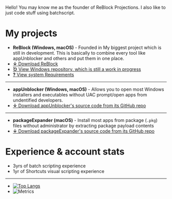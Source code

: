 Hello! You may know me as the founder of ReBlock Projections. I also like to just code stuff using batchscript.

# My projects

- **ReBlock (Windows, macOS)** - Founded in My biggest project which is still in development. This is basically to combine every tool like appUnblocker and others and put them in one place.
- [**↓** Download ReBlock](https://sites.google.com/view/reblock/install/versions)
- [**⎋** View Windows repository, which is still a work in progress](https://github.com/yourworstnightmare1/ReBlock-for-Windows)
- [**?** View system Requirements](https://sites.google.com/view/reblock/install/compatability)
---
- **appUnblocker (Windows, macOS)** - Allows you to open most Windows installers and executables without UAC prompt/open apps from undentified developers.
- [**↓** Download appUnblocker's source code from its GitHub repo](https://github.com/yourworstnightmare1/appunblocker)
---
- **packageExpander (macOS)** - Install most apps from package (`.pkg`) files without administrator by extracting package payload contents
- [**↓** Download packageExpander's source code from its GitHub repo](https://github.com/yourworstnightmare1/packageexpander)
  
# Experience & account stats

- 3yrs of batch scripting experience
- 1yr of Shortcuts visual scripting experience
---
- [![Top Langs](https://github-readme-stats.vercel.app/api/top-langs/?username=yourworstnightmare1)](https://github.com/yourworstnightmare1/)
- ![Metrics](https://metrics.lecoq.io/yourworstnightmare1?template=classic&base=header%2C%20activity%2C%20community%2C%20repositories%2C%20metadata&base.indepth=false&base.hireable=false&base.skip=false&config.timezone=America%2FChicago)
